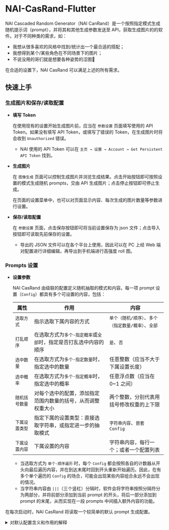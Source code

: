 # NAI-CasRand-Flutter

NAI Cascaded Random Generator（NAI CanRand）是一个按照指定模式生成随机提示词（prompt），并将其和其他生成参数发送至 API，获取生成图片的的软件。对于不同种类的需求，如：

- 我想从很多喜欢的风格中找到/统计出一个最合适的搭配；
- 我想得到某个/某些角色在不同场景下的图片；
- 不说没用的哥们就是想要各种姿势的涩图🥵

在合适的设置下，NAI CasRand 可以满足上述的所有需求。

## 快速上手

### 生成图片和保存/读取配置

- **填写 Token**

    在使用现有的设置开始生成图片前，应当在 `参数设置` 页面填写使用的 API Token。如果没有填写 API Token，或填写了错误的 Token，在生成图片时将会收到 `Unauthorized` 错误。

    - NAI 使用的 API Token 可以在 `主页 → 设置 → Account → Get Persistent API Token` 找到。

- **生成图片**

    在 `图像生成` 页面可以控制生成图片并浏览生成结果。点击开始按钮即可按照设置的模式生成随机 prompts，交由 API 生成图片；点击停止按钮即可停止生成。
    
    在页面的设置菜单中，也可以对页面显示内容、每次生成的图片数量等参数进行设置。

- **保存/读取配置**

    在 `参数设置` 页面，点击保存按钮即可将当前设置保存为 json 文件；点击导入按钮即可读取先前保存的设置。

    - 导出的 JSON 文件可以在各个平台上使用，因此可以在 PC 上经 Web 端对配置进行详细编辑，再导出到手机端进行高强度 roll 图。 

### Prompts 设置

- **设置参数**

    NAI CasRand 由级联的配置定义随机抽取的模式和内容。每一项 prompt 设置（`Config`）都具有多个可设置的内容，包括：

    | 属性           | 作用                                                              | 内容                                                 |
    | -------------- | ----------------------------------------------------------------- | ---------------------------------------------------- |
    | `选取方式`     | 指示选取下属内容的方式                                            | `单个（随机/顺序）`、`多个（指定数量/概率）`、`全部` |
    | `打乱顺序`     | 在选取方式为`多个-指定概率`或`全部`时，指定是否打乱选中内容的顺序 | `是`、`否`                                           |
    | `选中数量`     | 在选取方式为`多个-指定数量`时，指定选中的数量                     | 任意整数（应当不大于下属设置长度）                   |
    | `选中概率`     | 在选取方式为`多个-指定概率`时，指定选中的概率                     | 任意浮点数（应当在 0~1 之间）                        |
    | `随机括号数量` | 对每个选中的配置，添加指定范围内数量的括号，从而调整权重大小      | 两个整数，分别代表用括号修改权重的上下限             |
    | `下属设置类型` | 指定下属的设置类型：直接选取字符串，或指定进一步的抽取模式        | `字符串内容`、`嵌套 Config`                          |
    | `下属设置内容` | 下属设置的内容                                                    | 字符串内容，每行一个；或者一个配置列表               |


    - 当选取方式为 `单个-顺序遍历` 时，每个 `Config` 都会按照各自的计数器从开头向最后遍历内容，并在到达末尾时回到开头重新开始遍历。因此，在有多个单个遍历的 `Config` 的场合，可能会出现某些内容组合永远不会出现的情况。
    - 当字符串内容由 `|||`（三个竖杠）分隔时，软件会将字符串按照分隔符分为两部分，并将前部分添加到当前 prompt 的开头，将后一部分添加到 prompt 的末尾，从而实现在一段 prompts 中间插入额外内容的功能。

在每次启动时，NAI CasRand 将读取一个较简单的默认 prompt 生成配置。

<details>

<summary> 对默认配置含义和作用的解释 </summary>


- **示例提示词**

    `示例提示词`是最外层的 config，后续的 config 都是它的子设置。它将选取下属的所有 config（因为`选取方法`是`全部`），并将它们顺序（因为`打乱次序`是`禁用`）地拼接在一起，得到所需的正向提示词。

    - **角色**

        作用：随机选择一个角色。

        说明：`角色`这一 config 从下属的字符串中随机选择一个（因为`选取方法`是`单个 - 随机选择`）作为给出的结果。

    - **画师**

        作用：随机选择 4 个画师，并给每个画师随机添加 0~2 个括号。

        说明：`画师`这一 config 从下属的字符串中随机选择 4 个（因为`选取方法`是`多个 - 指定数量`，且`选中数量`是`4`），并对每个字符串随机添加 0~2 个权重括号（因为`随机括号数量`是`2`），作为给出的结果。

    - **特殊风格**

        作用：按照 3% 的概率，向画面中添加特殊风格，如线稿、3D模型等。

        说明：`特殊风格`这一 config 按照 3% 的概率抽取下属的字符串（因为因为`选取方法`是`多个 - 指定概率`，且`选中概率`是`0.03`），作为给出的结果。

    - **前缀** 

        作用：必须是萝莉🤤

        说明：`前缀`这一 config 选取下属的所有字符串，并将它们顺序地拼接在一起，作为给出的结果。

    - **内容**

        作用：给角色随机选择一个动作/场景。

        说明：`内容` 这一 config 从下属的字符串中随机选择一个字符串作为给出的结果。

    - **背景**

        作用：使用一个统一的背景。

        说明：`背景` 这一 config 选取下属的所有字符串，并将它们顺序地拼接在一起，作为给出的结果。

    - **质量**

        作用：叠 buff。

        说明：`质量` 这一 config 选取下属的所有字符串，并将它们顺序地拼接在一起，作为给出的结果。

</details>